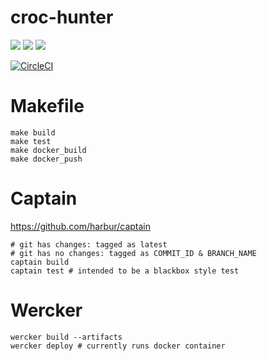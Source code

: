 # croc-hunter

[![](https://images.microbadger.com/badges/image/lachlanevenson/croc-hunter.svg)](http://microbadger.com/images/lachlanevenson/croc-hunter "Get your own image badge on microbadger.com")
[![](https://images.microbadger.com/badges/version/lachlanevenson/croc-hunter.svg)](http://microbadger.com/images/lachlanevenson/croc-hunter "Get your own version badge on microbadger.com")
[![](https://images.microbadger.com/badges/commit/lachlanevenson/croc-hunter.svg)](http://microbadger.com/images/lachlanevenson/croc-hunter "Get your own commit badge on microbadger.com")

[![CircleCI](https://circleci.com/gh/lachie83/croc-hunter.svg?style=svg)](https://circleci.com/gh/lachie83/croc-hunter)

# Makefile

```
make build
make test
make docker_build
make docker_push
```

# Captain

https://github.com/harbur/captain

```
# git has changes: tagged as latest
# git has no changes: tagged as COMMIT_ID & BRANCH_NAME
captain build
captain test # intended to be a blackbox style test
```

# Wercker

```
wercker build --artifacts
wercker deploy # currently runs docker container
```
